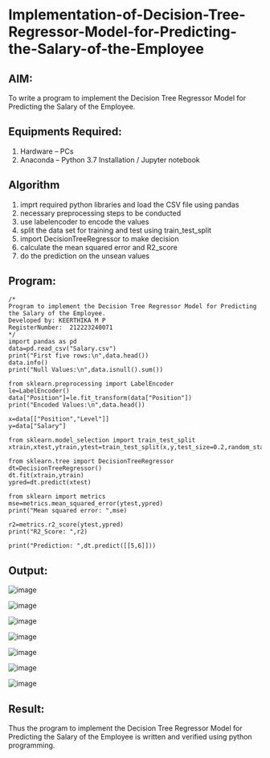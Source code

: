 # Implementation-of-Decision-Tree-Regressor-Model-for-Predicting-the-Salary-of-the-Employee

## AIM:
To write a program to implement the Decision Tree Regressor Model for Predicting the Salary of the Employee.

## Equipments Required:
1. Hardware – PCs
2. Anaconda – Python 3.7 Installation / Jupyter notebook

## Algorithm
1. imprt required python libraries and load the CSV file using pandas
2. necessary preprocessing steps to be conducted
3. use labelencoder to encode the values
4. split the data set for training and test using train_test_split
5. import DecisionTreeRegressor to make decision
6. calculate the mean squared error and R2_score
7. do the prediction on the unsean values

## Program:
```
/*
Program to implement the Decision Tree Regressor Model for Predicting the Salary of the Employee.
Developed by: KEERTHIKA M P
RegisterNumber:  212223240071
*/
import pandas as pd
data=pd.read_csv("Salary.csv")
print("First five rows:\n",data.head())
data.info()
print("Null Values:\n",data.isnull().sum())

from sklearn.preprocessing import LabelEncoder
le=LabelEncoder()
data["Position"]=le.fit_transform(data["Position"])
print("Encoded Values:\n",data.head())

x=data[["Position","Level"]]
y=data["Salary"]

from sklearn.model_selection import train_test_split
xtrain,xtest,ytrain,ytest=train_test_split(x,y,test_size=0.2,random_state=2)

from sklearn.tree import DecisionTreeRegressor
dt=DecisionTreeRegressor()
dt.fit(xtrain,ytrain)
ypred=dt.predict(xtest)

from sklearn import metrics
mse=metrics.mean_squared_error(ytest,ypred)
print("Mean squared error: ",mse)

r2=metrics.r2_score(ytest,ypred)
print("R2_Score: ",r2)

print("Prediction: ",dt.predict([[5,6]]))
```

## Output:
![image](https://github.com/user-attachments/assets/a7a836e2-771e-4323-8342-6430a89ffc9f)

![image](https://github.com/user-attachments/assets/04d1a27b-bcbf-4526-99fb-b3abdfd295ed)

![image](https://github.com/user-attachments/assets/1e2632a2-f5b4-4e9b-a3d5-ffed590fffc6)

![image](https://github.com/user-attachments/assets/cca085e5-742e-4d88-8012-d03b947d29f6)

![image](https://github.com/user-attachments/assets/8c691d60-4ac1-4c73-a339-943020e42765)

![image](https://github.com/user-attachments/assets/64b0e61c-4426-4485-9d1b-38e3ce52d1b8)

![image](https://github.com/user-attachments/assets/0ff530ce-c754-4835-a527-26dc4a3c232d)


## Result:
Thus the program to implement the Decision Tree Regressor Model for Predicting the Salary of the Employee is written and verified using python programming.
